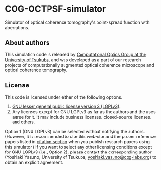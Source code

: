 # COG-OCTPSF-simulator

Simulator of optical coherence tomography's point-spread function with aberrations.

## About authors

This simulation code is released by [Computational Optics Group at the University of Tsukuba](https://cog-news.blogspot.com/), and was developed as a part of our research projects of computationally augmented optical coherence microscope and optical coherence tomography.

<!-- ## Citations

Please consider cite the following papers if you use this code.

- [arXiv]() -->

## License

This code is licensed under either of the following options.

1. [GNU lesser general public license version 3 (LGPLv3)](LICENSE_GnuLGPLv3.md).
2. Any licenses except for GNU LGPLv3 as far as the authors and the uses agree for it. It may include business licenses, closed-source licenses, and others.

Option 1 (GNU LGPLv3) can be selected without notifying the authors. (However, it is recommended to cite this web-site and the proper reference papers listed in [citation section](#Citations) when you publish research papers using this simulator.)
If you want to select any other licensing conditions except for GNU LGPLv3 (i.e., Option 2), please contact the corresponding author (Yoshiaki Yasuno, University of Tsukuba, <yoshiaki.yasuno@cog-labs.org>) to obtain an explicit agreement.
